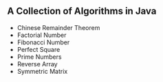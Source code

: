 ## A Collection of Algorithms in Java
* Chinese Remainder Theorem
* Factorial Number
* Fibonacci Number
* Perfect Square
* Prime Numbers
* Reverse Array
* Symmetric Matrix